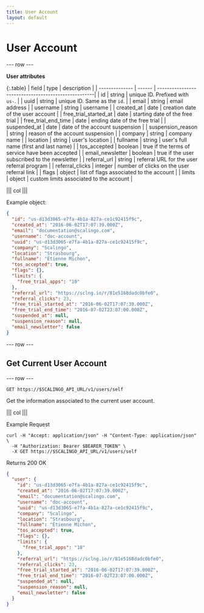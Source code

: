 ```yaml
---
title: User Account
layout: default
---
```


# User Account

--- row ---

**User attributes**

{:.table}
| field                 | type    | description                                         |
| --------------        | ------  | ----------------------------------------------------|
| id                    | string  | unique ID. Prefixed with `us-`.                     |
| uuid                  | string  | unique ID. Same as the `id`.                        |
| email                 | string  | email address                                       |
| username              | string  | username                                            |
| created_at            | date    | creation date of the user account                   |
| free_trial_started_at | date    | starting date of the free trial                     |
| free_trial_end_time   | date    | ending date of the free trial                       |
| suspended_at          | date    | date of the account suspension                      |
| suspension_reason     | string  | reason of the account suspension                    |
| company               | string  | company name                                        |
| location              | string  | user's location                                     |
| fullname              | string  | user's full name (first and last name)              |
| tos_accepted          | boolean | true if the terms of service have been accepted     |
| email_newsletter      | boolean | true if the user subscribed to the newsletter       |
| referral_url          | string  | referral URL for the user referral program          |
| referral_clicks       | integer | number of clicks on the user referral link          |
| flags                 | object  | list of flags associated to the account             |
| limits                | object  | custom limits associated to the account             |

||| col |||

Example object:

```json
{
  "id": "us-d13d3065-e7fa-4b1a-827a-ce1c92415f9c",
  "created_at": "2016-06-02T17:07:39.000Z",
  "email": "documentation@scalingo.com",
  "username": "doc-account",
  "uuid": "us-d13d3065-e7fa-4b1a-827a-ce1c92415f9c",
  "company": "Scalingo",
  "location": "Strasbourg",
  "fullname": "Étienne Michon",
  "tos_accepted": true,
  "flags": {},
  "limits": {
    "free_trial_apps": "10"
  },
  "referral_url": "https://sclng.io/r/81e5168dadc0bfe0",
  "referral_clicks": 23,
  "free_trial_started_at": "2016-06-02T17:07:39.000Z",
  "free_trial_end_time": "2016-07-02T23:07:00.000Z",
  "suspended_at": null,
  "suspension_reason": null,
  "email_newsletter": false
}
```

--- row ---

## Get Current User Account

--- row ---

`GET https://$SCALINGO_API_URL/v1/users/self`

Get the information associated to the current user account.

||| col |||

Example Request

```shell
curl -H "Accept: application/json" -H "Content-Type: application/json" \
  -H "Authorization: Bearer $BEARER_TOKEN" \
  -X GET https://$SCALINGO_API_URL/v1/users/self
```

Returns 200 OK

```json
{
  "user": {
    "id": "us-d13d3065-e7fa-4b1a-827a-ce1c92415f9c",
    "created_at": "2016-06-02T17:07:39.000Z",
    "email": "documentation@scalingo.com",
    "username": "doc-account",
    "uuid": "us-d13d3065-e7fa-4b1a-827a-ce1c92415f9c",
    "company": "Scalingo",
    "location": "Strasbourg",
    "fullname": "Étienne Michon",
    "tos_accepted": true,
    "flags": {},
    "limits": {
      "free_trial_apps": "10"
    },
    "referral_url": "https://sclng.io/r/81e5168dadc0bfe0",
    "referral_clicks": 23,
    "free_trial_started_at": "2016-06-02T17:07:39.000Z",
    "free_trial_end_time": "2016-07-02T23:07:00.000Z",
    "suspended_at": null,
    "suspension_reason": null,
    "email_newsletter": false
  }
}
```
